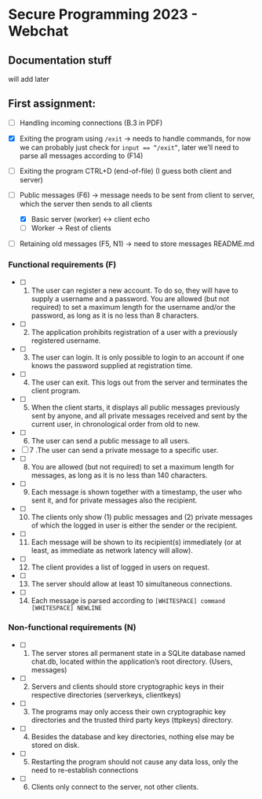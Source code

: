 # Secure Programming 2023 - Webchat

## Documentation stuff
will add later

## First assignment:
- [ ] Handling incoming connections (B.3 in PDF)
- [x] Exiting the program using `/exit` → needs to handle commands, for now we can probably just check for `input == “/exit”`, later we’ll need to parse all messages according to (F14)
- [ ] Exiting the program CTRL+D (end-of-file) (I guess both client and server)
- [ ] Public messages (F6) → message needs to be sent from client to server, which the server then sends to all clients
    - [x] Basic server (worker) <-> client echo
    - [ ] Worker -> Rest of clients
- [ ] Retaining old messages (F5, N1) → need to store messages
README.md


### Functional requirements (F)
- [ ] 1. The user can register a new account. To do so, they will have to supply a username and a password.
You are allowed (but not required) to set a maximum length for the username and/or the password, as long as it is no less than 8 characters.
- [ ] 2. The application prohibits registration of a user with a previously registered username.
- [ ] 3. The user can login. It is only possible to login to an account if one knows the password supplied at registration time.
- [ ] 4. The user can exit. This logs out from the server and terminates the client program.
- [ ] 5. When the client starts, it displays all public messages previously sent by anyone, and all private messages received and sent by the current user, in chronological order from old to new.
- [ ] 6. The user can send a public message to all users.
- [ ] 7 .The user can send a private message to a specific user.
- [ ] 8. You are allowed (but not required) to set a maximum length for messages, as long as it is no less than 140 characters.
- [ ] 9. Each message is shown together with a timestamp, the user who sent it, and for private messages also the recipient.
- [ ] 10. The clients only show (1) public messages and (2) private messages of which the logged in user is either the sender or the recipient.
- [ ] 11. Each message will be shown to its recipient(s) immediately (or at least, as immediate as network latency will allow).
- [ ] 12. The client provides a list of logged in users on request.
- [ ] 13. The server should allow at least 10 simultaneous connections.
- [ ] 14. Each message is parsed according to `[WHITESPACE] command [WHITESPACE] NEWLINE`

### Non-functional requirements (N)
- [ ] 1. The server stores all permanent state in a SQLite database named chat.db, located within the application’s root directory. (Users, messages)
- [ ] 2. Servers and clients should store cryptographic keys in their respective directories (serverkeys, clientkeys)
- [ ] 3. The programs may only access their own cryptographic key directories and the trusted third party keys (ttpkeys) directory.
- [ ] 4. Besides the database and key directories, nothing else may be stored on disk.
- [ ] 5. Restarting the program should not cause any data loss, only the need to re-establish connections
- [ ] 6. Clients only connect to the server, not other clients.
